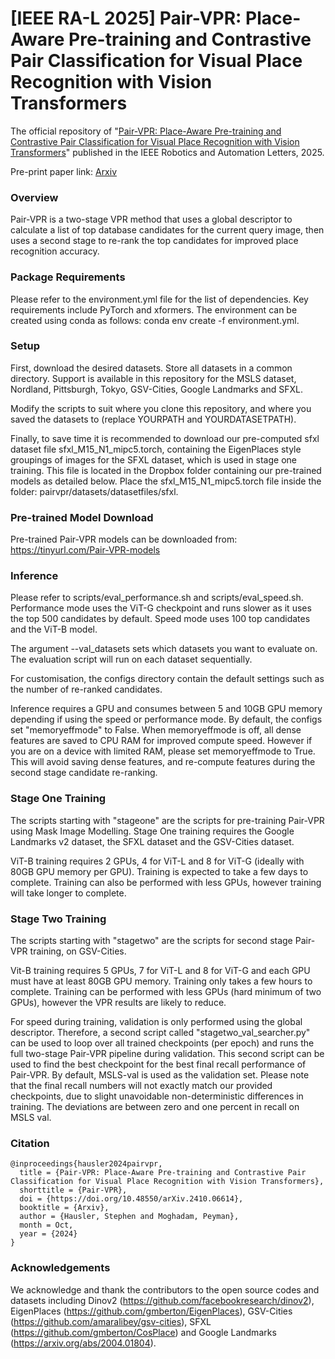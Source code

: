 # [IEEE RA-L 2025] Pair-VPR: Place-Aware Pre-training and Contrastive Pair Classification for Visual Place Recognition with Vision Transformers 

The official repository of "[Pair-VPR: Place-Aware Pre-training and Contrastive Pair Classification for Visual Place Recognition with Vision Transformers](https://ieeexplore.ieee.org/document/10906598)" published in the IEEE Robotics and Automation Letters, 2025. 

Pre-print paper link: [Arxiv](https://arxiv.org/abs/2410.06614)

### Overview

Pair-VPR is a two-stage VPR method that uses a global descriptor to calculate a list of top database candidates for the current query image, then uses a second stage to re-rank the top candidates for improved place recognition accuracy. 

### Package Requirements

Please refer to the environment.yml file for the list of dependencies. Key requirements include PyTorch and xformers. The environment can be created using conda as follows: conda env create -f environment.yml.

### Setup

First, download the desired datasets. Store all datasets in a common directory. Support is available in this repository for the MSLS dataset, Nordland, Pittsburgh, Tokyo, GSV-Cities, Google Landmarks and SFXL.

Modify the scripts to suit where you clone this repository, and where you saved the datasets to (replace YOURPATH and YOURDATASETPATH).

Finally, to save time it is recommended to download our pre-computed sfxl dataset file sfxl_M15_N1_mipc5.torch, containing the EigenPlaces style groupings of images for the SFXL dataset, which is used in stage one training. This file is located in the Dropbox folder containing our pre-trained models as detailed below. Place the sfxl_M15_N1_mipc5.torch file inside the folder: pairvpr/datasets/datasetfiles/sfxl.

### Pre-trained Model Download

Pre-trained Pair-VPR models can be downloaded from: https://tinyurl.com/Pair-VPR-models

### Inference

Please refer to scripts/eval_performance.sh and scripts/eval_speed.sh. Performance mode uses the ViT-G checkpoint and runs slower as it uses the top 500 candidates by default. Speed mode uses 100 top candidates and the ViT-B model.

The argument --val_datasets sets which datasets you want to evaluate on. The evaluation script will run on each dataset sequentially.

For customisation, the configs directory contain the default settings such as the number of re-ranked candidates.

Inference requires a GPU and consumes between 5 and 10GB GPU memory depending if using the speed or performance mode. By default, the configs set "memoryeffmode" to False. When memoryeffmode is off, all dense features are saved to CPU RAM for improved compute speed. However if you are on a device with limited RAM, please set memoryeffmode to True. This will avoid saving dense features, and re-compute features during the second stage candidate re-ranking.

### Stage One Training

The scripts starting with "stageone" are the scripts for pre-training Pair-VPR using Mask Image Modelling. Stage One training requires the Google Landmarks v2 dataset, the SFXL dataset and the GSV-Cities dataset. 

ViT-B training requires 2 GPUs, 4 for ViT-L and 8 for ViT-G (ideally with 80GB GPU memory per GPU). Training is expected to take a few days to complete. Training can also be performed with less GPUs, however training will take longer to complete.

### Stage Two Training

The scripts starting with "stagetwo" are the scripts for second stage Pair-VPR training, on GSV-Cities.

Vit-B training requires 5 GPUs, 7 for ViT-L and 8 for ViT-G and each GPU must have at least 80GB GPU memory. Training only takes a few hours to complete. Training can be performed with less GPUs (hard minimum of two GPUs), however the VPR results are likely to reduce.

For speed during training, validation is only performed using the global descriptor. Therefore, a second script called "stagetwo_val_searcher.py" can be used to loop over all trained checkpoints (per epoch) and runs the full two-stage Pair-VPR pipeline during validation. This second script can be used to find the best checkpoint for the best final recall performance of Pair-VPR. By default, MSLS-val is used as the validation set. Please note that the final recall numbers will not exactly match our provided checkpoints, due to slight unavoidable non-deterministic differences in training. The deviations are between zero and one percent in recall on MSLS val.

### Citation

```
@inproceedings{hausler2024pairvpr,
  title = {Pair-VPR: Place-Aware Pre-training and Contrastive Pair Classification for Visual Place Recognition with Vision Transformers},
  shorttitle = {Pair-VPR},
  doi = {https://doi.org/10.48550/arXiv.2410.06614},
  booktitle = {Arxiv},
  author = {Hausler, Stephen and Moghadam, Peyman},
  month = Oct,
  year = {2024}
}
```

### Acknowledgements

We acknowledge and thank the contributors to the open source codes and datasets including Dinov2 (https://github.com/facebookresearch/dinov2), EigenPlaces (https://github.com/gmberton/EigenPlaces), GSV-Cities (https://github.com/amaralibey/gsv-cities), SFXL (https://github.com/gmberton/CosPlace) and Google Landmarks (https://arxiv.org/abs/2004.01804).

